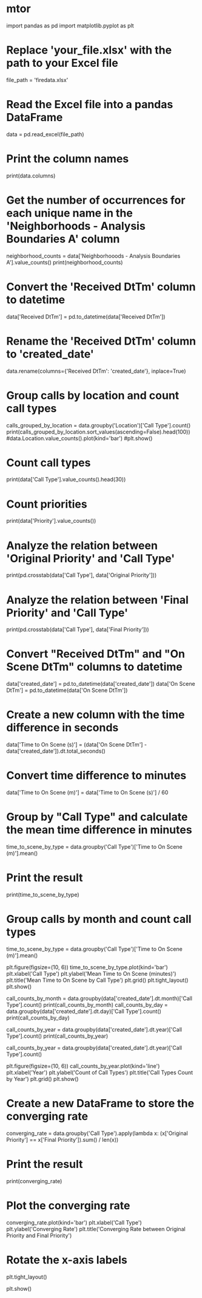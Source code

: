 # mtor
import pandas as pd
import matplotlib.pyplot as plt

# Replace 'your_file.xlsx' with the path to your Excel file
file_path = 'firedata.xlsx'

# Read the Excel file into a pandas DataFrame
data = pd.read_excel(file_path)
# Print the column names
print(data.columns)

# Get the number of occurrences for each unique name in the 'Neighborhoods - Analysis Boundaries A' column
neighborhood_counts = data['Neighborhooods - Analysis Boundaries A'].value_counts()
print(neighborhood_counts)

# Convert the 'Received DtTm' column to datetime
data['Received DtTm'] = pd.to_datetime(data['Received DtTm'])

# Rename the 'Received DtTm' column to 'created_date'
data.rename(columns={'Received DtTm': 'created_date'}, inplace=True)

# Group calls by location and count call types
calls_grouped_by_location = data.groupby('Location')['Call Type'].count()
print(calls_grouped_by_location.sort_values(ascending=False).head(100))
#data.Location.value_counts().plot(kind='bar')
#plt.show()
# Count call types
print(data['Call Type'].value_counts().head(30))

# Count priorities
print(data['Priority'].value_counts())

# Analyze the relation between 'Original Priority' and 'Call Type'
print(pd.crosstab(data['Call Type'], data['Original Priority']))

# Analyze the relation between 'Final Priority' and 'Call Type'
print(pd.crosstab(data['Call Type'], data['Final Priority']))

# Convert "Received DtTm" and "On Scene DtTm" columns to datetime
data['created_date'] = pd.to_datetime(data['created_date'])
data['On Scene DtTm'] = pd.to_datetime(data['On Scene DtTm'])

# Create a new column with the time difference in seconds
data['Time to On Scene (s)'] = (data['On Scene DtTm'] - data['created_date']).dt.total_seconds()

# Convert time difference to minutes
data['Time to On Scene (m)'] = data['Time to On Scene (s)'] / 60

# Group by "Call Type" and calculate the mean time difference in minutes
time_to_scene_by_type = data.groupby('Call Type')['Time to On Scene (m)'].mean()

# Print the result
print(time_to_scene_by_type)
# Group calls by month and count call types

time_to_scene_by_type = data.groupby('Call Type')['Time to On Scene (m)'].mean()

plt.figure(figsize=(10, 6))
time_to_scene_by_type.plot(kind='bar')
plt.xlabel('Call Type')
plt.ylabel('Mean Time to On Scene (minutes)')
plt.title('Mean Time to On Scene by Call Type')
plt.grid()
plt.tight_layout()
plt.show()

call_counts_by_month = data.groupby(data['created_date'].dt.month)['Call Type'].count()
print(call_counts_by_month)
call_counts_by_day = data.groupby(data['created_date'].dt.day)['Call Type'].count()
print(call_counts_by_day)

call_counts_by_year = data.groupby(data['created_date'].dt.year)['Call Type'].count()
print(call_counts_by_year)

call_counts_by_year = data.groupby(data['created_date'].dt.year)['Call Type'].count()

plt.figure(figsize=(10, 6))
call_counts_by_year.plot(kind='line')
plt.xlabel('Year')
plt.ylabel('Count of Call Types')
plt.title('Call Types Count by Year')
plt.grid()
plt.show()

# Create a new DataFrame to store the converging rate
converging_rate = data.groupby('Call Type').apply(lambda x: (x['Original Priority'] == x['Final Priority']).sum() / len(x))

# Print the result
print(converging_rate)

# Plot the converging rate
converging_rate.plot(kind='bar')
plt.xlabel('Call Type')
plt.ylabel('Converging Rate')
plt.title('Converging Rate between Original Priority and Final Priority')


# Rotate the x-axis labels

plt.tight_layout()

plt.show()

